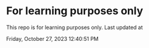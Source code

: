 # For learning purposes only
This repo is for learning purposes only.
Last updated at

Friday, October 27, 2023 12:40:51 PM

